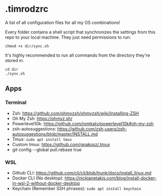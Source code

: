 # .timrodzrc

A list of all configuration files for all my OS combinations!

Every folder contains a shell script that synchronizes the settings from this repo to your local machine. They just need permissions to run:

```shell
chmod +x dir/sync.sh
```

It's highly recommended to run all commands from the directory they're stored in.

```shell
cd dir
./sync.sh
```

## Apps

### Terminal

- Zsh: https://github.com/ohmyzsh/ohmyzsh/wiki/Installing-ZSH
- Oh My Zsh: https://ohmyz.sh/
- Powerlevel10k: https://github.com/romkatv/powerlevel10k#oh-my-zsh
- zsh-autosuggestions: https://github.com/zsh-users/zsh-autosuggestions/blob/master/INSTALL.md
- Tmux: `sudo apt install tmux`
- Custom tmux: https://github.com/gpakosz/.tmux
- git config --global pull.rebase true

### WSL

- Github CLI: https://github.com/cli/cli/blob/trunk/docs/install_linux.md
- Docker CLI (No desktop): https://nickjanetakis.com/blog/install-docker-in-wsl-2-without-docker-desktop
- Keychain (Remember SSH phrases): `sudo apt install keychain`